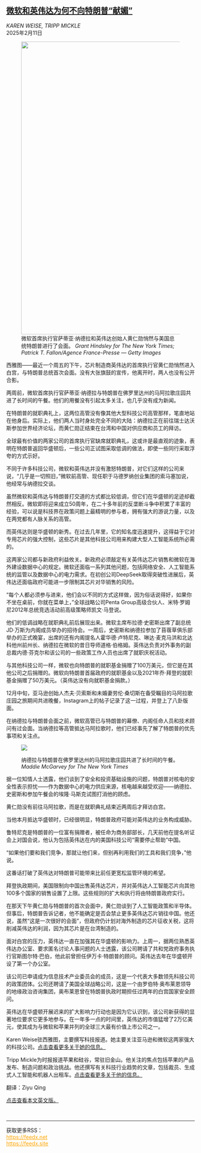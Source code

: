 <!--1739255822000-->
[微软和英伟达为何不向特朗普“献媚”](https://cn.nytimes.com/technology/20250211/microsoft-nvidia-trump/)
------

<address>KAREN WEISE, TRIPP MICKLE</address><time pudate="2025-02-11 02:01:17" datetime="2025-02-11 02:01:17">2025年2月11日</time><figure><img src="https://images.weserv.nl/?url=static01.nyt.com/images/2025/02/06/business/00techgiants-trump-combo/00techgiants-trump-combo-master1050.jpg" width="1050" height="780"><figcaption>微软首席执行官萨蒂亚·纳德拉和英伟达创始人黄仁勋悄然与美国总统特朗普进行了会面。 <cite>Grant Hindsley for The New York Times; Patrick T. Fallon/Agence France-Presse — Getty Images</cite></figcaption></figure><section><p>西雅图——最近一个周五的下午，芯片制造商英伟达的首席执行官黄仁勋悄然进入白宫，与特朗普总统首次会面。没有大张旗鼓的宣传，他离开时，两人也没有公开合影。</p><p>两周前，微软首席执行官萨蒂亚·纳德拉与特朗普在佛罗里达州的马阿拉歌庄园共进了长时间的午餐。他们的用餐没有引起太多关注，也几乎没有成为新闻。</p><p>在特朗普的就职典礼上，这两位高管没有像其他大型科技公司高管那样，笔直地站在他身后。实际上，他们两人当时身处完全不同的大陆：纳德拉正在前往瑞士达沃斯参加世界经济论坛，而黄仁勋正结束在台湾和中国对供应商和员工的拜访。</p><p>全球最有价值的两家公司的首席执行官缺席就职典礼，这或许是最直观的迹象，表明在特朗普返回华盛顿后，一些公司正试图采取低调的做法，即使一些同行采取浮夸的方式示好。</p><p>不同于许多科技公司，微软和英伟达并没有激怒特朗普，对它们这样的公司来说，“几乎是一切照旧，”微软前高管、现任职于马德罗纳创业集团的索马塞加说，他经常与纳德拉交谈。</p><p>虽然微软和英伟达与特朗普打交道的方式都比较低调，但它们在华盛顿的足迹却截然相反。微软即将迎来成立50周年，在二十多年前的反垄断斗争中积累了丰富的经验，可以说是科技界在政策问题上最精明的参与者，拥有强大的游说力量，以及在两党都有人脉关系的高管。</p><p>而英伟达则是华盛顿的新秀。在过去几年里，它的知名度迅速提升，这得益于它对专用芯片的强大控制，这些芯片是其他科技公司用来构建大型人工智能系统所必需的。</p><p>这两家公司都与新政府利益攸关。新政府必须敲定有关英伟达芯片销售和微软在海外建设数据中心的规定。微软还面临一系列其他问题，包括网络安全、人工智能系统的监管以及数据中心的电力需求。在初创公司DeepSeek取得突破性进展后，英伟达还面临政府可能进一步限制其芯片对华销售的风险。</p><p>“每个人都必须参与进来，他们会以不同的方式这样做，因为俗话说得好，如果你不坐在桌前，你就在菜单上，”全球战略公司Penta Group高级合伙人、米特·罗姆尼2012年总统竞选活动前高级策略师凯文·马登说。</p><p>他们的低调战略在就职典礼前后展现出来。微软主席布拉德·史密斯出席了副总统JD·万斯为内阁成员举办的招待会。一周后，史密斯和纳德拉参加了苜蓿草俱乐部举办的正式晚宴，出席的还有内阁提名人霍华德·卢特尼克、琳达·麦克马洪和北达科他州前州长、纳德拉在微软的昔日导师道格·伯格姆。英伟达负责对外事务的副总裁内德·芬克尔和该公司的一些政策工作人员也出席了就职庆祝活动。</p><p>与其他科技公司一样，微软也向特朗普的就职基金捐赠了100万美元，但它是在其他公司之后捐赠的。微软向特朗普首届政府的就职基金以及2021年乔·拜登的就职基金捐赠了50万美元。（英伟达没有向就职基金捐款。）</p><p>12月中旬，亚马逊创始人杰夫·贝索斯和未婚妻劳伦·桑切斯在备受瞩目的马阿拉歌庄园之旅期间共进晚餐，Instagram上的帖子记录了这一过程，并登上了八卦版面。</p><p>在纳德拉与特朗普会面之前，微软高管已与特朗普的幕僚、内阁任命人员和技术顾问有过会面。当纳德拉等高管抵达马阿拉歌时，他们已经事先了解了特朗普的优先事项和关注点。</p><p><figure><img src="https://images.weserv.nl/?url=static01.nyt.com/images/2025/02/06/multimedia/00techgiants-trump-lfwv/00techgiants-trump-lfwv-jumbo.jpg"></p><figcaption>纳德拉与特朗普在佛罗里达州的马阿拉歌庄园共进了长时间的午餐。 <cite>Maddie McGarvey for The New York Times</cite></figcaption></figure><p>据一位知情人士透露，他们谈到了安全和投资基础设施的问题，特朗普对核电的安全性表示担忧——作为数据中心的电力供应来源，核电越来越受欢迎——纳德拉、史密斯和参加午餐会的埃隆·马斯克试图打消他的顾虑。</p><p>黄仁勋没有前往马阿拉歌，而是在就职典礼结束近两周后才拜访白宫。</p><p>当他本月抵达华盛顿时，已经很明显，特朗普政府可能对英伟达的业务构成威胁。</p><p>鲁特尼克是特朗普的一位富有捐赠者，被任命为商务部部长，几天前他在提名听证会上对国会说，他认为包括英伟达在内的美国科技公司“需要停止帮助”中国。</p><p>“如果他们要和我们竞争，那就让他们来，但别再利用我们的工具和我们竞争，”他说。</p><p>这番话打破了英伟达对特朗普可能带来比前任更宽松监管环境的希望。</p><p>拜登执政期间，美国限制向中国出售英伟达芯片，并对英伟达人工智能芯片向其他100多个国家的销售设置了上限。这些规则的扩大和执行将由特朗普政府实行。</p><p>在那天下午黄仁勋与特朗普的首次会面中，黄仁勋谈到了人工智能政策和半导体。但事后，特朗普告诉记者，他不能确定是否会禁止更多英伟达芯片销往中国。他还说，虽然“这是一次很好的会面”，但政府仍计划对海外制造的芯片征收关税，这将削减英伟达的利润，因为其芯片是在台湾制造的。</p><p>面对白宫的压力，英伟达一直在加强其在华盛顿的影响力。上周一，据两位熟悉英伟达办公室、要求匿名讨论人事问题的人士透露，该公司聘请了共和党政府事务执行官斯图尔特·巴伯，他此前曾担任伊万卡·特朗普的顾问。英伟达去年在华盛顿开设了第一个办公室。</p><p>该公司已申请成为信息技术产业委员会的成员，这是一个代表大多数领先科技公司的政策团体。公司还聘请了美国全球战略公司，这是一个由罗伯特·奥布莱恩领导的地缘政治咨询集团，奥布莱恩曾在特朗普执政时期担任过两年的白宫国家安全顾问。</p><p>英伟达在华盛顿开展迟来的扩大影响力行动也是因为它认识到，该公司新获得的显著地位要求它更多地参与。在一年多一点的时间里，英伟达的市值猛增了2万亿美元，使其成为与微软和苹果并列的全球三大最有价值上市公司之一。</p></section><footer><p>Karen Weise驻西雅图，主要撰写科技报道。她主要关注亚马逊和微软这两家强大的科技公司。<a rel="nofollow" target="_blank" href="https://www.nytimes.com/by/karen-weise">点击查看更多关于她的信息。</a></p><p>Tripp Mickle为时报报道苹果和硅谷，常驻旧金山。他关注的焦点包括苹果的产品发布、制造问题和政治挑战。他还撰写有关科技行业趋势的文章，包括裁员、生成式人工智能和机器人出租车。<a rel="nofollow" target="_blank" href="https://www.nytimes.com/by/tripp-mickle">点击查看更多关于他的信息。</a></p><p>翻译：Ziyu Qing</p><p><a rel="nofollow" target="_blank" href="https://www.nytimes.com/2025/02/08/technology/microsoft-nvidia-trump.html">点击查看本文英文版。</a></p></footer><br><hr><div>获取更多RSS：<br><a href="https://feedx.net" style="color:orange" target="_blank">https://feedx.net</a> <br><a href="https://feedx.site" style="color:orange" target="_blank">https://feedx.site</a><br></div>
